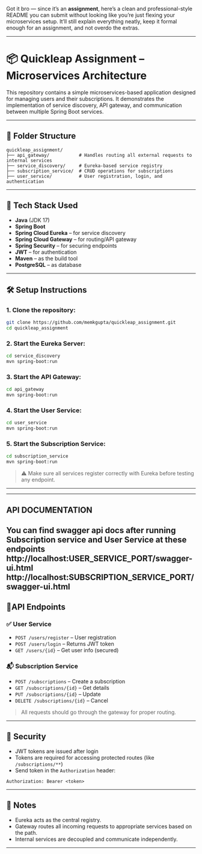 Got it bro — since it’s an **assignment**, here’s a clean and professional-style README you can submit without looking like you’re just flexing your microservices setup. It’ll still explain everything neatly, keep it formal enough for an assignment, and not overdo the extras.

---

# 📦 Quickleap Assignment – Microservices Architecture

This repository contains a simple microservices-based application designed for managing users and their subscriptions. It demonstrates the implementation of service discovery, API gateway, and communication between multiple Spring Boot services.

---

## 📁 Folder Structure

```plaintext
quickleap_assignment/
├── api_gateway/           # Handles routing all external requests to internal services
├── service_discovery/     # Eureka-based service registry
├── subscription_service/  # CRUD operations for subscriptions
├── user_service/          # User registration, login, and authentication
```

---

## 🔧 Tech Stack Used

* **Java** (JDK 17)
* **Spring Boot**
* **Spring Cloud Eureka** – for service discovery
* **Spring Cloud Gateway** – for routing/API gateway
* **Spring Security** – for securing endpoints
* **JWT** – for authentication
* **Maven** – as the build tool
* **PostgreSQL** – as database

---

## 🛠️ Setup Instructions

### 1. Clone the repository:

```bash
git clone https://github.com/memkgupta/quickleap_assignment.git
cd quickleap_assignment
```

### 2. Start the Eureka Server:

```bash
cd service_discovery
mvn spring-boot:run
```

### 3. Start the API Gateway:

```bash
cd api_gateway
mvn spring-boot:run
```

### 4. Start the User Service:

```bash
cd user_service
mvn spring-boot:run
```

### 5. Start the Subscription Service:

```bash
cd subscription_service
mvn spring-boot:run
```

> ⚠️ Make sure all services register correctly with Eureka before testing any endpoint.

---
---
## API DOCUMENTATION

You can find swagger api docs after running Subscription service and User Service at these endpoints
http://localhost:USER_SERVICE_PORT/swagger-ui.html
http://localhost:SUBSCRIPTION_SERVICE_PORT/swagger-ui.html
---
## 🧪API Endpoints

### ✅ User Service

* `POST /users/register` – User registration
* `POST /users/login` – Returns JWT token
* `GET /users/{id}` – Get user info (secured)

### 📬 Subscription Service

* `POST /subscriptions` – Create a subscription
* `GET /subscriptions/{id}` – Get details
* `PUT /subscriptions/{id}` – Update
* `DELETE /subscriptions/{id}` – Cancel

> All requests should go through the gateway for proper routing.

---

## 🔐 Security

* JWT tokens are issued after login
* Tokens are required for accessing protected routes (like `/subscriptions/**`)
* Send token in the `Authorization` header:

```
Authorization: Bearer <token>
```

---

## 📌 Notes

* Eureka acts as the central registry.
* Gateway routes all incoming requests to appropriate services based on the path.
* Internal services are decoupled and communicate independently.

---

